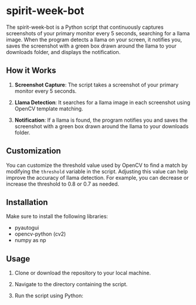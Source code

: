 # spirit-week-bot

The spirit-week-bot is a Python script that continuously captures screenshots of your primary monitor every 5 seconds, searching for a llama image. When the program detects a llama on your screen, it notifies you, saves the screenshot with a green box drawn around the llama to your downloads folder, and displays the notification.

## How it Works

1. **Screenshot Capture**: The script takes a screenshot of your primary monitor every 5 seconds.

2. **Llama Detection**: It searches for a llama image in each screenshot using OpenCV template matching.

3. **Notification**: If a llama is found, the program notifies you and saves the screenshot with a green box drawn around the llama to your downloads folder.

## Customization

You can customize the threshold value used by OpenCV to find a match by modifying the `threshold` variable in the script. Adjusting this value can help improve the accuracy of llama detection. For example, you can decrease or increase the threshold to 0.8 or 0.7 as needed.

## Installation

Make sure to install the following libraries:
- pyautogui
- opencv-python (cv2)
- numpy as np

## Usage

1. Clone or download the repository to your local machine.

2. Navigate to the directory containing the script.

3. Run the script using Python:

